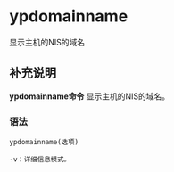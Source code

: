 ypdomainname
===

显示主机的NIS的域名

## 补充说明

**ypdomainname命令** 显示主机的NIS的域名。

### 语法  

```
ypdomainname(选项)
```

  

```
-v：详细信息模式。
```


